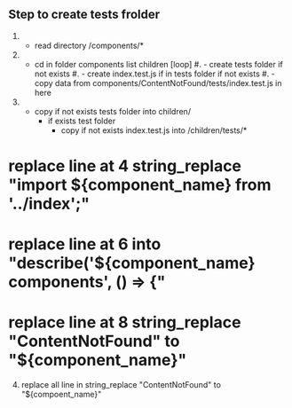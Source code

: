 ## Step to create tests frolder

1. - read directory /components/*
2. - cd in folder components list children [loop]
#. - create tests folder if not exists
#. - create index.test.js if in tests folder if not exists
#. - copy data from components/ContentNotFound/tests/index.test.js in here
3. - copy if not exists tests folder into children/
     * if exists test folder
       - copy if not exists index.test.js into /children/tests/*
# replace line at 4 string_replace "import ${component_name} from '../index';"
# replace line at 6 into "describe('${component_name} components', () => {"
# replace line at 8 string_replace "ContentNotFound" to "${component_name}"
4. replace all line in string_replace "ContentNotFound" to "${compoent_name}"
